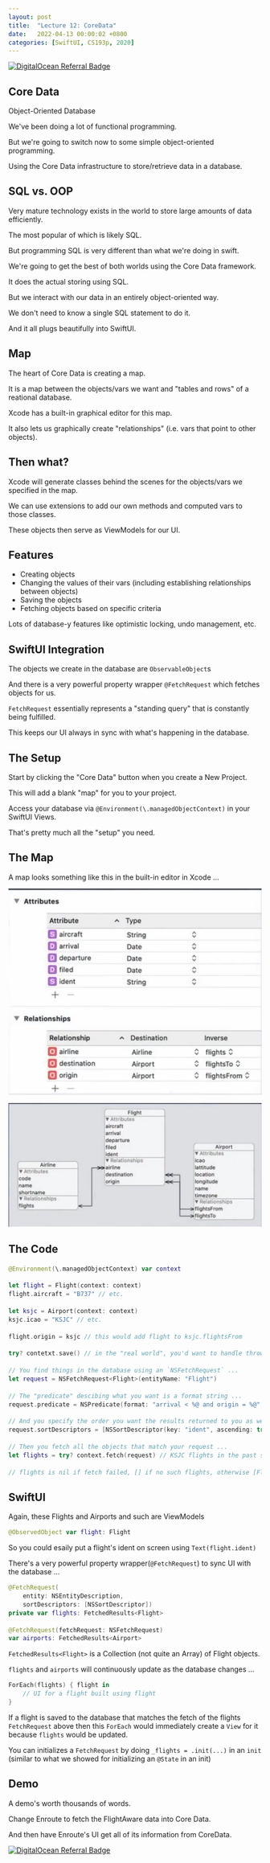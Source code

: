 ```yaml
---
layout: post
title:  "Lecture 12: CoreData"
date:   2022-04-13 00:00:02 +0800
categories: [SwiftUI, CS193p, 2020]
---
```


[![DigitalOcean Referral Badge](https://web-platforms.sfo2.digitaloceanspaces.com/WWW/Badge%202.svg)](https://www.digitalocean.com/?refcode=2089a0d80556&utm_campaign=Referral_Invite&utm_medium=Referral_Program&utm_source=badge)

## Core Data

Object-Oriented Database

We've been doing a lot of functional programming.

But we're going to switch now to some simple object-oriented programming.

Using the Core Data infrastructure to store/retrieve data in a database.

## SQL vs. OOP

Very mature technology exists in the world to store large amounts of data efficiently.

The most popular of which is likely SQL.

But programming SQL is very different than what we're doing in swift.

We're going to get the best of both worlds using the Core Data framework.

It does the actual storing using SQL.

But we interact with our data in an entirely object-oriented way.

We don't need to know a single SQL statement to do it.

And it all plugs beautifully into SwiftUI.

## Map

The heart of Core Data is creating a map.

It is a map between the objects/vars we want and "tables and rows" of a reational database.

Xcode has a built-in graphical editor for this map.

It also lets us graphically create "relationships" (i.e. vars that point to other objects).

## Then what?

Xcode will generate classes behind the scenes for the objects/vars we specified in the map.

We can use extensions to add our own methods and computed vars to those classes.

These objects then serve as ViewModels for our UI.

## Features

- Creating objects
- Changing the values of their vars (including establishing relationships between objects)
- Saving the objects
- Fetching objects based on specific criteria

Lots of database-y features like optimistic locking, undo management, etc.

## SwiftUI Integration

The objects we create in the database are `ObservableObject`s

And there is a very powerful property wrapper `@FetchRequest` which fetches objects for us.

`FetchRequest` essentially represents a "standing query" that is constantly being fulfilled.

This keeps our UI always in sync with what's happening in the database.

## The Setup

Start by clicking the "Core Data" button when you create a New Project.

This will add a blank "map" for you to your project.

Access your database via `@Environment(\.managedObjectContext)` in your SwiftUI Views.

That's pretty much all the "setup" you need.

## The Map

A map looks something like this in the built-in editor in Xcode ...

![coredata_attributes_relationships](/assets/img/common/coredata_attributes_relationships.png)

![coredata_relations](/assets/img/common/coredata_relations.png)

## The Code

```swift
@Environment(\.managedObjectContext) var context

let flight = Flight(context: context)
flight.aircraft = "B737" // etc.

let ksjc = Airport(context: context)
ksjc.icao = "KSJC" // etc.

flight.origin = ksjc // this would add flight to ksjc.flightsFrom

try? contetxt.save() // in the "real world", you'd want to handle thrown errors here.

// You find things in the database using an `NSFetchRequest` ...
let request = NSFetchRequest<Flight>(entityName: "Flight")

// The "predicate" descibing what you want is a format string ...
request.predicate = NSPredicate(format: "arrival < %@ and origin = %@", Date(), ksjc)

// And you specify the order you want the results returned to you as well ...
request.sortDescriptors = [NSSortDescriptor(key: "ident", ascending: true )]

// Then you fetch all the objects that match your request ...
let flights = try? context.fetch(request) // KSJC flights in the past sorted by ident

// flights is nil if fetch failed, [] if no such flights, otherwise [Flight]
```

## SwiftUI

Again, these Flights and Airports and such are ViewModels

```swift
@ObservedObject var flight: Flight
```

So you could esaily put a flight's ident on screen using `Text(flight.ident)`

There's a very powerful property wrapper(`@FetchRequest`) to sync UI with the database ...

```swift
@FetchRequest(
    entity: NSEntityDescription, 
    sortDescriptors: [NSSortDescriptor])
private var flights: FetchedResults<Flight>
    
@FetchRequest(fetchRequest: NSFetchRequest)
var airports: FetchedResults<Airport>
```

`FetchedResults<Flight>` is a Collection (not quite an Array) of Flight objects.

`flights` and `airports` will continuously update as the database changes ...

```swift
ForEach(flights) { flight in
    // UI for a flight built using flight
}
```

If a flight is saved to the database that matches the fetch of the flights `FetchRequest` above then this `ForEach` would immediately create a `View` for it because `flights` would be updated.

You can initializes a `FetchRequest` by doing `_flights = .init(...)` in an `init` (similar to what we showed for initializing an `@State` in an init)

## Demo

A demo's worth thousands of words.

Change Enroute to fetch the FlightAware data into Core Data.

And then have Enroute's UI get all of its information from CoreData.

[![DigitalOcean Referral Badge](https://web-platforms.sfo2.digitaloceanspaces.com/WWW/Badge%202.svg)](https://www.digitalocean.com/?refcode=2089a0d80556&utm_campaign=Referral_Invite&utm_medium=Referral_Program&utm_source=badge)
